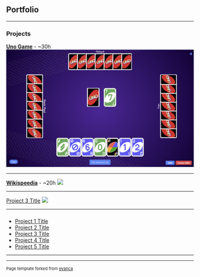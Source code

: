 ## Portfolio

---

### Projects 

**[Uno Game](/projects/isima/uno_game/uno.md)** - ~30h
<img src="images/uno_isima/uno_game.png?raw=true"/>

---
**[Wikispeedia](/projects/isima/wikispeedia/wikispeedia.md)** - ~20h
<img src="images/dummy_thumbnail.jpg?raw=true"/>

---
[Project 3 Title](http://example.com/)
<img src="images/dummy_thumbnail.jpg?raw=true"/>

---

### 

- [Project 1 Title](http://example.com/)
- [Project 2 Title](http://example.com/)
- [Project 3 Title](http://example.com/)
- [Project 4 Title](http://example.com/)
- [Project 5 Title](http://example.com/)

---




---
<p style="font-size:11px">Page template forked from <a href="https://github.com/evanca/quick-portfolio">evanca</a></p>
<!-- Remove above link if you don't want to attibute -->
